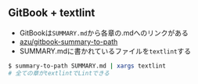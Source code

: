 ## GitBook + textlint

-   GitBookは`SUMMARY.md`から各章の.mdへのリンクがある
-   [azu/gitbook-summary-to-path](https://github.com/azu/gitbook-summary-to-path "azu/gitbook-summary-to-path")
-   SUMMARY.mdに書かれているファイルを`textlint`する

```sh
$ summary-to-path SUMMARY.md | xargs textlint
# 全ての章がtextlintでLintできる
```
